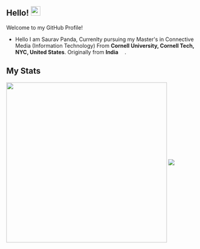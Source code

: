 ## Hello! <img src="https://media.giphy.com/media/hvRJCLFzcasrR4ia7z/giphy.gif" width="25px">

Welcome to my GitHub Profile!</br>

- Hello I am Saurav Panda, Currenlty pursuing my Master's in Connective Media (Information Technology) From **Cornell University, Cornell Tech, NYC, United States**. Originally from **India** <img src="https://www.countryflags.com/wp-content/uploads/india-flag-png-large.png" width="13"/>. 




## My Stats

  <img align="center" src="https://github-readme-stats-sage-sigma.vercel.app/api?username=sauravpanda&count_private=true&show_icons=true&bg_color=45,000000,333333&text_color=FFFFFF&title_color=00ff00&icon_color=ffff33&count_private=true&include_all_commits=true" width="425" />

  <img align="center" src="https://github-readme-stats-sage-sigma.vercel.app/api/top-langs/?username=sauravpanda&langs_count=10&layout=default&bg_color=45,000000,333333&title_color=00ff00&text_color=FFFFFF&count_private=true&exclude_repo=saurav-resume,1asom-django,1bz-django" />
